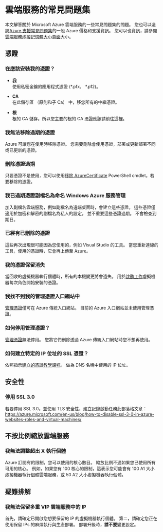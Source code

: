 <properties
    pageTitle="雲端服務的常見問題集 |Microsoft Azure"
    description="常見問題集雲端服務。"
    services="cloud-services"
    documentationCenter=""
    authors="Thraka"
    manager="timlt"
    editor=""/>

<tags
    ms.service="cloud-services"
    ms.workload="tbd"
    ms.tgt_pltfrm="na"
    ms.devlang="na"
    ms.topic="article"
    ms.date="08/19/2016"
    ms.author="adegeo"/>

# <a name="cloud-services-faq"></a>雲端服務的常見問題集
本文解答關於 Microsoft Azure 雲端服務的一些常見問題集的問題。 您也可以造訪[Azure 支援常見問題集](http://go.microsoft.com/fwlink/?LinkID=185083)的一般 Azure 價格和支援資訊。 您可以也資訊，請參閱[雲端服務虛擬記憶體大小頁面](cloud-services-sizes-specs.md)大小。

## <a name="certificates"></a>憑證

### <a name="where-should-i-install-my-certificate"></a>在應該安裝我的憑證？

- **我**  
使用私密金鑰的應用程式憑證 (\*.pfx， \*.p12)。

- **CA**  
在此儲存區 （原則和子 Ca） 中，移您所有的中繼憑證。

- **根**  
根的 CA 儲存，所以您主要的根的 CA 憑證應該請前往這裡。

### <a name="i-cant-remove-expired-certificate"></a>我無法移除過期的憑證

Azure 可讓您在使用時移除憑證。 您需要刪除會使用憑證，部署或更新部署不同或已更新的憑證。

### <a name="delete-an-expired-certificate"></a>刪除憑證過期

只要憑證不是使用，您可以使用[移除 AzureCertificate](https://msdn.microsoft.com/library/azure/mt589145.aspx) PowerShell cmdlet，若要移除的憑證。

### <a name="i-have-expired-certificates-named-windows-azure-service-management-for-extensions"></a>我已過期憑證副檔名為命名 Windows Azure 服務管理

加入副檔名雲端服務，例如副檔名為遠端桌面時，會建立這些憑證。 這些憑證僅適用於加密和解密的副檔名為私人的設定。 並不重要這些憑證過期。 不會檢查到期日。

### <a name="certificates-i-have-deleted-keep-reappearing"></a>已經有已刪除的憑證

這些再次出現很可能因為您使用的，例如 Visual Studio 的工具。 當您重新連線的工具，使用的憑證時，它會再上傳至 Azure。

### <a name="my-certificates-keep-disappearing"></a>我的憑證保留消失

當回收的虛擬機器執行個體時，所有的本機變更將會遺失。 用於[啟動工作](cloud-services-startup-tasks.md)虛擬機器每次角色開始安裝的憑證。

### <a name="i-cannot-find-my-management-certificates-in-the-portal"></a>我找不到我的管理憑證入口網站中

[管理憑證](..\azure-api-management-certs.md)僅可在 Azure 傳統入口網站。 目前的 Azure 入口網站並未使用管理憑證。 

### <a name="how-can-i-disable-a-management-certificate"></a>如何停用管理憑證？

[管理憑證](..\azure-api-management-certs.md)無法停用。 您將它們刪除透過 Azure 傳統入口網站時您不想再使用。

### <a name="how-do-i-create-an-ssl-certificate-for-a-specific-ip-address"></a>如何建立特定的 IP 位址的 SSL 憑證？

依照指示[建立的憑證教學課程](cloud-services-certs-create.md)。 做為 DNS 名稱中使用的 IP 位址。

## <a name="security"></a>安全性

### <a name="disable-ssl-30"></a>停用 SSL 3.0

若要停用 SSL 3.0，並使用 TLS 安全性，建立記錄啟動任務此部落格文章︰ https://azure.microsoft.com/en-us/blog/how-to-disable-ssl-3-0-in-azure-websites-roles-and-virtual-machines/

## <a name="scale-a-cloud-service"></a>不按比例縮放雲端服務

### <a name="i-cannot-scale-beyond-x-instances"></a>我無法調整超出 X 執行個體

Azure 訂閱有的限制，您可以使用的核心數目。 縮放比例不適如果您已使用所有可用的核心。 例如，如果您有 100 核心的限制，這表示您可能會有 100 A1 大小虛擬機器執行個體雲端服務，或 50 A2 大小虛擬機器執行個體。

## <a name="troubleshooting"></a>疑難排解

### <a name="i-cant-reserve-an-ip-in-a-multi-vip-cloud-service"></a>我無法保留多重 VIP 雲端服務中的 IP

首先，請確定已開啟您想要保留的 IP 的虛擬機器執行個體。 第二，請確定您正在使用保留 IPs 的麻煩執行與生產部署。 部署升級時，**請不要**變更設定。

